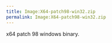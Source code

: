 ```yaml
---
title: Image:X64-patch98-win32.zip
permalink: Image:X64-patch98-win32.zip
---
```


x64 patch 98 windows binary.

